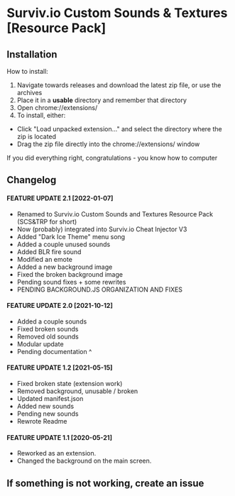 # Surviv.io Custom Sounds & Textures [Resource Pack]

## Installation
How to install:

1. Navigate towards releases and download the latest zip file, or use the archives
2. Place it in a **usable** directory and remember that directory 
3. Open chrome://extensions/
4. To install, either:
  * Click "Load unpacked extension..." and select the directory where the zip is located
  * Drag the zip file directly into the chrome://extensions/ window

If you did everything right, congratulations - you know how to computer

## Changelog
#### FEATURE UPDATE 2.1 [2022-01-07]
 * Renamed to Surviv.io Custom Sounds and Textures Resource Pack (SCS&TRP for short)
 * Now (probably) integrated into Surviv.io Cheat Injector V3
 * Added "Dark Ice Theme" menu song
 * Added a couple unused sounds
 * Added BLR fire sound
 * Modified an emote
 * Added a new background image
 * Fixed the broken background image
 * Pending sound fixes + some rewrites
 * PENDING BACKGROUND.JS ORGANIZATION AND FIXES

#### FEATURE UPDATE 2.0 [2021-10-12]
 * Added a couple sounds
 * Fixed broken sounds
 * Removed old sounds
 * Modular update
 * Pending documentation ^

#### FEATURE UPDATE 1.2 [2021-05-15]
 * Fixed broken state (extension work)
 * Removed background, unusable / broken
 * Updated manifest.json
 * Added new sounds
 * Pending new sounds
 * Rewrote Readme
#### FEATURE UPDATE 1.1 [2020-05-21]
 * Reworked as an extension.
 * Changed the background on the main screen.

## If something is not working, create an issue
